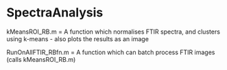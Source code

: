 # SpectraAnalysis

kMeansROI_RB.m  = A function which normalises FTIR spectra, and clusters using k-means - also plots the results as an image

RunOnAllFTIR_RBfn.m = A function which can batch process FTIR images (calls kMeansROI_RB.m)
